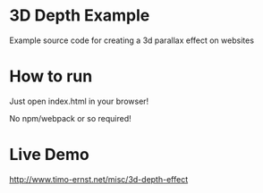 # 3D Depth Example
Example source code for creating a 3d parallax effect on websites

# How to run

Just open index.html in your browser!

No npm/webpack or so required!

# Live Demo

http://www.timo-ernst.net/misc/3d-depth-effect
